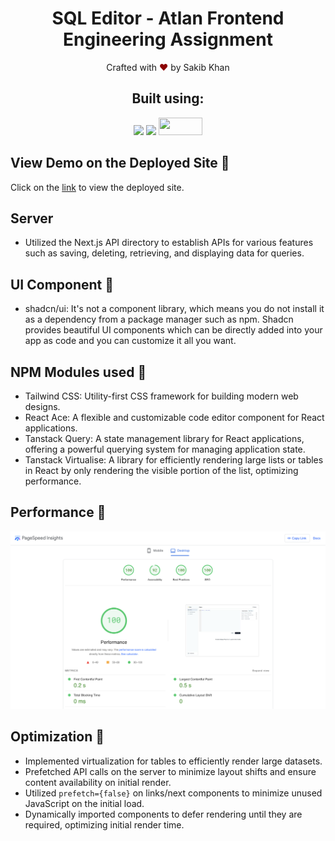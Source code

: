 <h1 align= "center">
SQL Editor - Atlan Frontend Engineering Assignment
</h1>

<p align="center">
Crafted with <span style="color: #8b0000;">&hearts;</span> by Sakib Khan
</p>

<h2 align="center">Built using: </h2>
<p align="center">
    <img src="https://img.shields.io/badge/Next-black?style=for-the-badge&logo=next.js&logoColor=white" />
    <img src="https://img.shields.io/badge/Tailwind_CSS-38B2AC?style=for-the-badge&logo=tailwind-css&logoColor=white" />
    <img src="https://avatars.githubusercontent.com/u/139895814?s=200&v=4" height="28px" width="70px"/>
</p>

## View Demo on the Deployed Site 🚀

<p>Click on the <a href="https://sql--editor.vercel.app/">link</a> to view the deployed site.</p>

## Server

- Utilized the Next.js API directory to establish APIs for various features such as saving, deleting, retrieving, and displaying data for queries.

## UI Component 🚀

- shadcn/ui: It's not a component library, which means you do not install it as a dependency from a package manager such as npm. Shadcn provides beautiful UI components which can be directly added into your app as code and you can customize it all you want.

## NPM Modules used 🚀

- Tailwind CSS: Utility-first CSS framework for building modern web designs.
- React Ace: A flexible and customizable code editor component for React applications.
- Tanstack Query: A state management library for React applications, offering a powerful querying system for managing application state.
- Tanstack Virtualise: A library for efficiently rendering large lists or tables in React by only rendering the visible portion of the list, optimizing performance.

## Performance 🚀

<img src="./public/performance-screenshot.png">

## Optimization 🚀

- Implemented virtualization for tables to efficiently render large datasets.
- Prefetched API calls on the server to minimize layout shifts and ensure content availability on initial render.
- Utilized `prefetch={false}` on links/next components to minimize unused JavaScript on the initial load.
- Dynamically imported components to defer rendering until they are required, optimizing initial render time.
